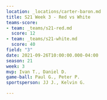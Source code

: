 ```yaml
---
location: _locations/carter-baron.md
title: S21 Week 3 - Red vs White
teams-score:
- team: _teams/s21-red.md
  score: 12
- team: _teams/s21-white.md
  score: 40
field: "3"
date: 2021-09-26T10:00:00.000-04:00
season: 21
week: 3
mvp: Ivan T., Daniel D.
game-ball: Paul G., Peter P.
sportsperson: JJ J., Kelvin G.

---
```

